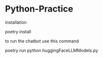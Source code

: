﻿# Python-Practice

 installation 

 poetry install

 to run the chatbot use this command

 poetry run python  huggingFaceLLMModels.py

